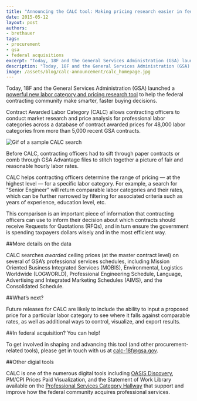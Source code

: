 ```yaml
---
title: "Announcing the CALC tool: Making pricing research easier in federal procurement"
date: 2015-05-12
layout: post
authors:
- brethauer
tags:
- procurement
- gsa
- federal acquisitions
excerpt: "Today, 18F and the General Services Administration (GSA) launched a powerful new labor category and pricing research tool to help the federal contracting community make smarter, faster buying decisions."
description: "Today, 18F and the General Services Administration (GSA) launched a powerful new labor category and pricing research tool to help the federal contracting community make smarter, faster buying decisions."
image: /assets/blog/calc-announcement/calc_homepage.jpg
---
```


Today, 18F and the General Services Administration (GSA) launched a [powerful new labor category and pricing research tool](https://calc.gsa.gov) to help the federal contracting
community make smarter, faster buying decisions.

Contract Awarded Labor Category (CALC) allows contracting officers to
conduct market research and price analysis for professional labor
categories across a database of contract awarded prices for 48,000 labor
categories from more than 5,000 recent GSA contracts.

![Gif of a sample CALC search]({{site.baseurl}}/assets/blog/calc-announcement/calc_demo.gif)

Before CALC, contracting officers had to sift through paper contracts or
comb through GSA Advantage files to stitch together a picture of fair
and reasonable hourly labor rates.

CALC helps contracting officers determine the range of pricing — at the
highest level — for a specific labor category. For example, a search
for “Senior Engineer” will return comparable labor categories and their
rates, which can be further narrowed by filtering for associated
criteria such as years of experience, education level, etc.

This comparison is an important piece of information that contracting
officers can use to inform their decision about which contracts should
receive Requests for Quotations (RFQs), and in turn ensure the
government is spending taxpayers dollars wisely and in the most
efficient way.

##More details on the data

CALC searches *awarded* ceiling prices (at the master contract level) on several of GSA’s professional services schedules, including Mission Oriented Business Integrated Services (MOBIS), Environmental, Logistics Worldwide (LOGWORLD), Professional Engineering Schedule, Language, Advertising and Integrated Marketing
Schedules (AIMS), and the Consolidated Schedule.

##What’s next?

Future releases for CALC are likely to include the ability to input a
proposed price for a particular labor category to see where it falls
against comparable rates, as well as additional ways to control,
visualize, and export results.

##In federal acquisition? You can help!

To get involved in shaping and advancing this tool (and other
procurement-related tools), please get in touch with us at
[calc-18f@gsa.](mailto:calc-18f@gsa.gov)[gov](mailto:calc-18f@gsa.gov).

##Other digial tools

CALC is one of the numerous digital tools including [OASIS Discovery](http://www.oasisdiscovery.com/), PM/CPI Prices Paid Visualization, and the Statement of Work Library available on the [Professional Services Category Hallway](https://hallways.cap.gsa.gov/) that support and improve how the federal community acquires professional services.
